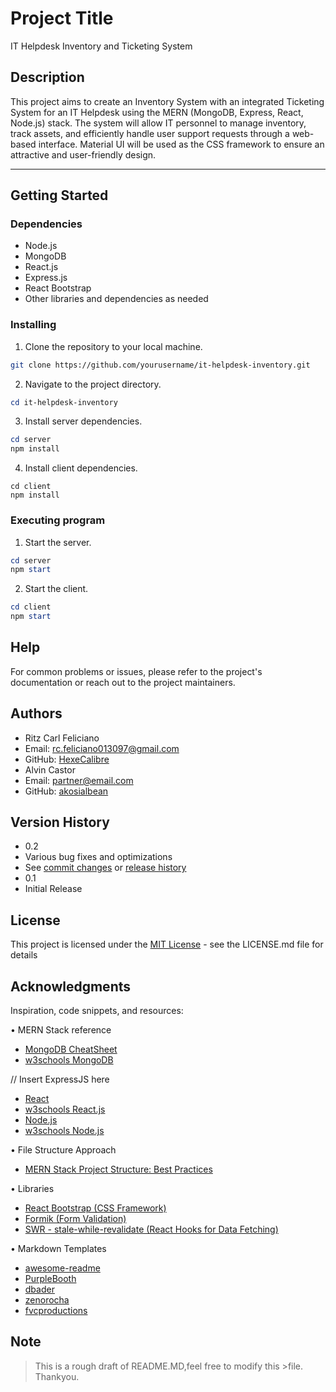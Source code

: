 # Project Title

IT Helpdesk Inventory and Ticketing System

## Description

This project aims to create an Inventory System with an integrated Ticketing System for an IT Helpdesk using the MERN (MongoDB, Express, React, Node.js) stack. The system will allow IT personnel to manage inventory, track assets, and efficiently handle user support requests through a web-based interface. Material UI will be used as the CSS framework to ensure an attractive and user-friendly design.

<hr>

## Getting Started

### Dependencies

* Node.js
* MongoDB
* React.js
* Express.js
* React Bootstrap
* Other libraries and dependencies as needed

### Installing

1. Clone the repository to your local machine.
```bash
git clone https://github.com/yourusername/it-helpdesk-inventory.git
```

2. Navigate to the project directory.
```powershell
cd it-helpdesk-inventory
```

3. Install server dependencies.
```powershell
cd server
npm install
```

4. Install client dependencies.
```
cd client
npm install
```

### Executing program

1. Start the server.
```powershell
cd server
npm start
```

2. Start the client.
```powershell
cd client
npm start
```

## Help

For common problems or issues, please refer to the project's documentation or reach out to the project maintainers.

## Authors

* Ritz Carl Feliciano
* Email: rc.feliciano013097@gmail.com
* GitHub: [HexeCalibre](https://github.com/HexeCalibre)
* Alvin Castor
* Email: partner@email.com
* GitHub: [akosialbean](https://github.com/akosialbean)

## Version History

* 0.2
* Various bug fixes and optimizations
* See [commit changes](https://github.com/yourusername/it-helpdesk-inventory/commits/main) or [release history](https://github.com/yourusername/it-helpdesk-inventory/releases)
* 0.1
* Initial Release

## License

This project is licensed under the [MIT License](LICENSE.md) - see the LICENSE.md file for details

## Acknowledgments

Inspiration, code snippets, and resources:

• MERN Stack reference
* [MongoDB CheatSheet](https://www.mongodb.com/developer/products/mongodb/cheat-sheet/?fbclid=IwAR0Ct6vRHBkyI4ETeACmP88hAvl2AHCTZAOuOlE0T6HBIPixmNF6pfZNIUw)
* [w3schools MongoDB](https://www.w3schools.com/mongodb/index.php)
  
// Insert ExpressJS here
* [React](https://react.dev/)
* [w3schools React.js](https://www.w3schools.com/react/default.asp)
* [Node.js](https://nodejs.org/en/docs)
* [w3schools Node.js](https://www.w3schools.com/nodejs/default.asp)
  
•  File Structure Approach 

* [MERN Stack Project Structure: Best Practices](https://dev.to/kingsley/mern-stack-project-structure-best-practices-2adk?fbclid=IwAR3_xXXS86XnKdQxjZFf6pMlwN0k1e-zvYwT_TcS1YZ9IiR0OQoE-KZEWDs)

• Libraries

* [React Bootstrap (CSS Framework)](https://react-bootstrap.netlify.app/)
* [Formik (Form Validation)](https://formik.org/)
* [SWR - stale-while-revalidate (React Hooks for Data Fetching)](https://swr.vercel.app/docs/getting-started)

• Markdown Templates

* [awesome-readme](https://github.com/matiassingers/awesome-readme)
* [PurpleBooth](https://gist.github.com/PurpleBooth/109311bb0361f32d87a2)
* [dbader](https://github.com/dbader/readme-template)
* [zenorocha](https://gist.github.com/zenorocha/4526327)
* [fvcproductions](https://gist.github.com/fvcproductions/1bfc2d4aecb01a834b46)


## Note

>This is a rough draft of README.MD,feel free to modify this >file. Thankyou.
```